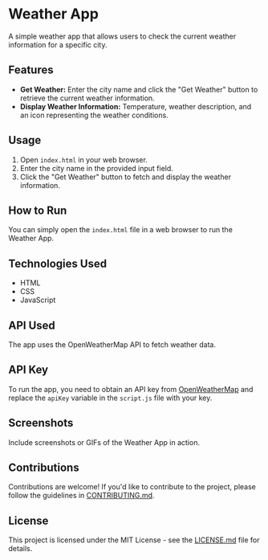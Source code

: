 # Weather App

A simple weather app that allows users to check the current weather information for a specific city.

## Features

- **Get Weather:** Enter the city name and click the "Get Weather" button to retrieve the current weather information.
- **Display Weather Information:** Temperature, weather description, and an icon representing the weather conditions.

## Usage

1. Open `index.html` in your web browser.
2. Enter the city name in the provided input field.
3. Click the "Get Weather" button to fetch and display the weather information.

## How to Run

You can simply open the `index.html` file in a web browser to run the Weather App.

## Technologies Used

- HTML
- CSS
- JavaScript

## API Used

The app uses the OpenWeatherMap API to fetch weather data.

## API Key

To run the app, you need to obtain an API key from [OpenWeatherMap](https://openweathermap.org/api) and replace the `apiKey` variable in the `script.js` file with your key.

## Screenshots

Include screenshots or GIFs of the Weather App in action.

## Contributions

Contributions are welcome! If you'd like to contribute to the project, please follow the guidelines in [CONTRIBUTING.md](CONTRIBUTING.md).

## License

This project is licensed under the MIT License - see the [LICENSE.md](LICENSE.md) file for details.
